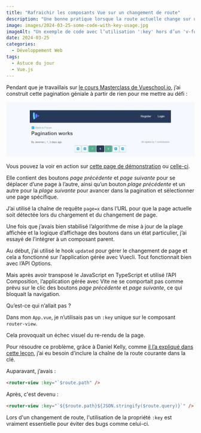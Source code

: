 ```yaml
---
title: "Rafraichir les composants Vue sur un changement de route"
description: "Une bonne pratique lorsque la route actuelle change sur une application Vue est de rendre le composant de router-view unique en utilisant la propriété key. Comme décrit dans la documentation officielle, L’attribut spécial key est principalement utilisé comme une indication aidant l’algorithme du DOM virtuel de Vue à identifier les VNodes lors de la comparaison de la nouvelle et de l’ancienne liste de nœuds. Voyons comment il peut être utilisé avec vue-router."
image: images/2024-03-25-some-code-with-key-usage.jpg
imageAlt: "Un exemple de code avec l’utilisation ':key' hors d’un 'v-for'"
date: 2024-03-25
categories:
  - Développement Web
tags:
  - Astuce du jour
  - Vue.js
---
```


Pendant que je travaillais sur [le cours Masterclass de Vueschool.io](https://vueschool.io/the-vuejs-master-class), j’ai construit cette pagination géniale à partir de rien pour me mettre au défi :

![pagination-ui](images/pagination-ui.png)

Vous pouvez la voir en action sur [cette page de démonstration](https://vueschool-masterclass-vite.netlify.app/forum/-KvdCowY9mDvM0EH8Pvs) ou [celle-ci](https://vueschool-masterclass-vite.netlify.app/thread/-KsjwU_A01lZRcljDlOp).

Elle contient des boutons _page précédente_ et _page suivante_ pour se déplacer d’une page à l’autre, ainsi qu’un bouton _plage précédente_ et un autre pour la _plage suivante_ pour avancer dans la pagination et sélectionner une page spécifique.

J’ai utilisé la chaîne de requête `page=x` dans l’URL pour que la page actuelle soit détectée lors du chargement et du changement de page.

Une fois que j’avais bien stabilisé l’algorithme de mise à jour de la plage affichée et la logique d’affichage des boutons dans un état particulier, j’ai essayé de l’intégrer à un composant parent.

Au début, j’ai utilisé le hook `updated` pour gérer le changement de page et cela a fonctionné sur l’application gérée avec Vuecli.
Tout fonctionnait bien avec l’API Options.

Mais après avoir transposé le JavaScript en TypeScript et utilisé l’API Composition, l’application gérée avec Vite ne se comportait pas comme prévu sur le clic des boutons _page précédente_ et _page suivante_, ce qui bloquait la navigation.

Qu’est-ce qui n’allait pas ?

Dans mon `App.vue`, je n’utilisais pas un `:key` unique sur le composant `router-view`.

Cela provoquait un échec visuel du re-rendu de la page.

Pour résoudre ce problème, grâce à Daniel Kelly, comme [il l’a expliqué dans cette leçon](https://vueschool.io/lessons/storing-the-current-page-as-a-url-query-variable), j’ai eu besoin d’inclure la chaîne de la route courante dans la clé.

Auparavant, j’avais :

```html
<router-view :key="`$route.path" />
```

Après, c'est devenu :

```html
<router-view :key="`${$route.path}${JSON.stringify($route.query)}`" />
```

Lors d'un changement de route, l'utilisation de la propriété `:key` est vraiment essentielle pour éviter des bugs comme celui-ci.

